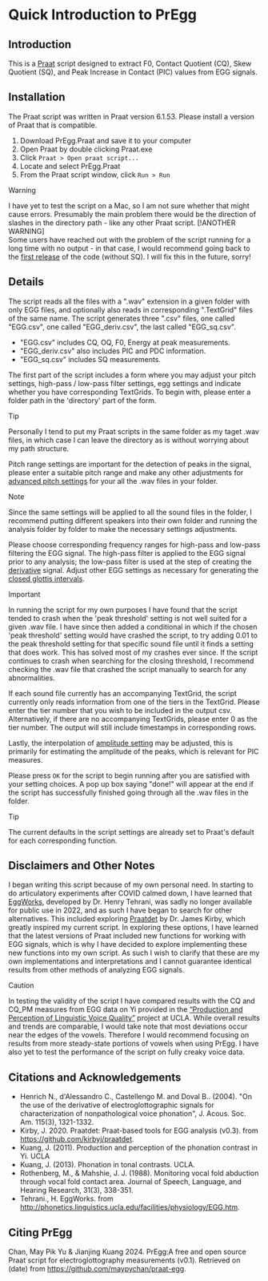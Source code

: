 # Quick Introduction to PrEgg
## Introduction
This is a [Praat](https://www.fon.hum.uva.nl/praat/) script designed to extract F0, Contact Quotient (CQ), Skew Quotient (SQ), and Peak Increase in Contact (PIC) values from EGG signals.

## Installation
The Praat script was written in Praat version 6.1.53. Please install a version of Praat that is compatible.

1. Download PrEgg.Praat and save it to your computer
2. Open Praat by double clicking Praat.exe
3. Click `Praat > Open praat script...`
4. Locate and select PrEgg.Praat
5. From the Praat script window, click `Run > Run`

> [!WARNING]  
> I have yet to test the script on a Mac, so I am not sure whether that might cause errors. Presumably the main problem there would be the direction of slashes in the directory path - like any other Praat script.
> [!ANOTHER WARNING]  
> Some users have reached out with the problem of the script running for a long time with no output - in that case, I would recommend going back to the [first release](https://github.com/maypychan/praat-egg/releases/tag/v1.0) of the code (without SQ). I will fix this in the future, sorry!
  
## Details
The script reads all the files with a ".wav" extension in a given folder with only EGG files, and optionally also reads in corresponding ".TextGrid" files of the same name. The script generates three ".csv" files, one called "EGG.csv", one called "EGG_deriv.csv", the last called "EGG_sq.csv".

* "EGG.csv" includes CQ, OQ, F0, Energy at peak measurements.
* "EGG_deriv.csv" also includes PIC and PDC information.
* "EGG_sq.csv" includes SQ measurements.

The first part of the script includes a form where you may adjust your pitch settings, high-pass / low-pass filter settings, egg settings and indicate whether you have corresponding TextGrids. To begin with, please enter a folder path in the 'directory' part of the form.

> [!TIP]
> Personally I tend to put my Praat scripts in the same folder as my taget .wav files, in which case I can leave the directory as is without worrying about my path structure.

Pitch range settings are important for the detection of peaks in the signal, please enter a suitable pitch range and make any other adjustments for [advanced pitch settings](https://www.fon.hum.uva.nl/praat/manual/Sound__To_Pitch__ac____.html) for your all the .wav files in your folder. 

> [!NOTE]  
> Since the same settings will be applied to all the sound files in the folder, I recommend putting different speakers into their own folder and running the analysis folder by folder to make the necessary settings adjustments.

Please choose corresponding frequency ranges for high-pass and low-pass filtering the EGG signal. The high-pass filter is applied to the EGG signal prior to any analysis; the low-pass filter is used at the step of creating the [derivative](https://www.fon.hum.uva.nl/praat/manual/Electroglottogram__Derivative___.html) signal. Adjust other EGG settings as necessary for generating the [closed glottis intervals](https://www.fon.hum.uva.nl/praat/manual/Electroglottogram__To_TextGrid__closed_glottis____.html). 

> [!IMPORTANT]
> In running the script for my own purposes I have found that the script tended to crash when the 'peak threshold' setting is not well suited for a given .wav file. I have since then added a conditional in which if the chosen 'peak threshold' setting would have crashed the script, to try adding 0.01 to the peak threshold setting for that specific sound file until it finds a setting that does work. This has solved most of my crashes ever since. If the script continues to crash when searching for the closing threshold, I recommend checking the .wav file that crashed the script manually to search for any abnormalities.

If each sound file currently has an accompanying TextGrid, the script currently only reads information from one of the tiers in the TextGrid. Please enter the tier number that you wish to be included in the output csv. Alternatively, if there are no accompanying TextGrids, please enter 0 as the tier number. The output will still include timestamps in corresponding rows.

Lastly, the interpolation of [amplitude setting](https://www.fon.hum.uva.nl/praat/manual/Sound__Get_value_at_time___.html) may be adjusted, this is primarily for estimating the amplitude of the peaks, which is relevant for PIC measures. 

Please press `OK` for the script to begin running after you are satisfied with your setting choices. A pop up box saying "done!" will appear at the end if the script has successfully finished going through all the .wav files in the folder. 

> [!TIP]
> The current defaults in the script settings are already set to Praat's default for each corresponding function.

## Disclaimers and Other Notes
I began writing this script because of my own personal need. In starting to do articulatory experiments after COVID calmed down, I have learned that [EggWorks](http://phonetics.linguistics.ucla.edu/facilities/physiology/EGG.htm), developed by Dr. Henry Tehrani, was sadly no longer available for public use in 2022, and as such I have began to search for other alternatives. This included exploring [Praatdet](https://github.com/kirbyj/praatdet) by Dr. James Kirby, which greatly inspired my current script. In exploring these options, I have learned that the latest versions of Praat included new functions for working with EGG signals, which is why I have decided to explore implementing these new functions into my own script. As such I wish to clarify that these are my own implementations and interpretations and I cannot guarantee identical results from other methods of analyzing EGG signals.

> [!CAUTION]
> In testing the validity of the script I have compared results with the CQ and CQ_PM measures from EGG data on Yi provided in the [“Production and Perception of Linguistic Voice Quality”](https://phonetics.ucla.edu/voiceproject/voice.html) project at UCLA. While overall results and trends are comparable, I would take note that most deviations occur near the edges of the vowels. Therefore I would recommend focusing on results from more steady-state portions of vowels when using PrEgg. I have also yet to test the performance of the script on fully creaky voice data.

## Citations and Acknowledgements
* Henrich N., d'Alessandro C., Castellengo M. and Doval B.. (2004). "On the use of the derivative of electroglottographic signals for characterization of nonpathological voice phonation", J. Acous. Soc. Am. 115(3), 1321-1332.
* Kirby, J. 2020. Praatdet: Praat-based tools for EGG analysis (v0.3). from https://github.com/kirbyj/praatdet.
* Kuang, J. (2011). Production and perception of the phonation contrast in Yi. UCLA
* Kuang, J. (2013). Phonation in tonal contrasts. UCLA.
* Rothenberg, M., & Mahshie, J. J. (1988). Monitoring vocal fold abduction through vocal fold contact area. Journal of Speech, Language, and Hearing Research, 31(3), 338-351.
* Tehrani., H. EggWorks. from http://phonetics.linguistics.ucla.edu/facilities/physiology/EGG.htm.

## Citing PrEgg
Chan, May Pik Yu & Jianjing Kuang 2024. PrEgg:A free and open source Praat script for electroglottography measurements (v0.1). Retrieved on (date) from https://github.com/maypychan/praat-egg.
